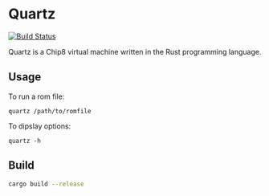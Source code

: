 # Quartz

[![Build Status](https://travis-ci.org/nnarain/quartz.svg?branch=master)](https://travis-ci.org/nnarain/quartz)

Quartz is a Chip8 virtual machine written in the Rust programming language.

Usage
-----

To run a rom file:

```
quartz /path/to/romfile
```

To dipslay options:

```
quartz -h
```

Build
-----

```bash
cargo build --release
```
